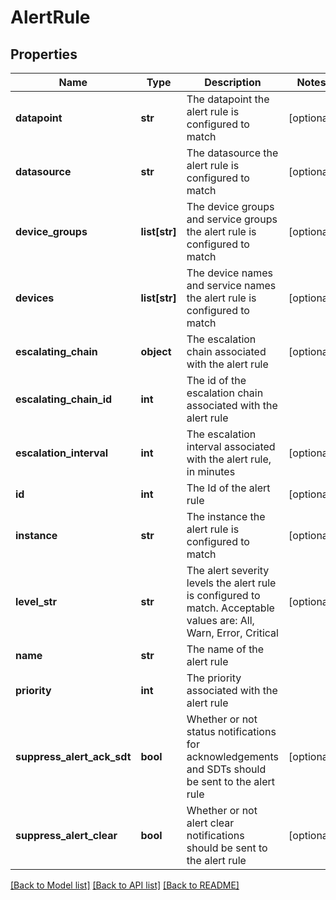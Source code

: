# AlertRule

## Properties
Name | Type | Description | Notes
------------ | ------------- | ------------- | -------------
**datapoint** | **str** | The datapoint the alert rule is configured to match | [optional] 
**datasource** | **str** | The datasource the alert rule is configured to match | [optional] 
**device_groups** | **list[str]** | The device groups and service groups the alert rule is configured to match | [optional] 
**devices** | **list[str]** | The device names and service names the alert rule is configured to match | [optional] 
**escalating_chain** | **object** | The escalation chain associated with the alert rule | [optional] 
**escalating_chain_id** | **int** | The id of the escalation chain associated with the alert rule | 
**escalation_interval** | **int** | The escalation interval associated with the alert rule, in minutes | [optional] 
**id** | **int** | The Id of the alert rule | [optional] 
**instance** | **str** | The instance the alert rule is configured to match | [optional] 
**level_str** | **str** | The alert severity levels the alert rule is configured to match. Acceptable values are: All, Warn, Error, Critical | [optional] 
**name** | **str** | The name of the alert rule | 
**priority** | **int** | The priority associated with the alert rule | 
**suppress_alert_ack_sdt** | **bool** | Whether or not status notifications for acknowledgements and SDTs should be sent to the alert rule | [optional] 
**suppress_alert_clear** | **bool** | Whether or not alert clear notifications should be sent to the alert rule | [optional] 

[[Back to Model list]](../README.md#documentation-for-models) [[Back to API list]](../README.md#documentation-for-api-endpoints) [[Back to README]](../README.md)


